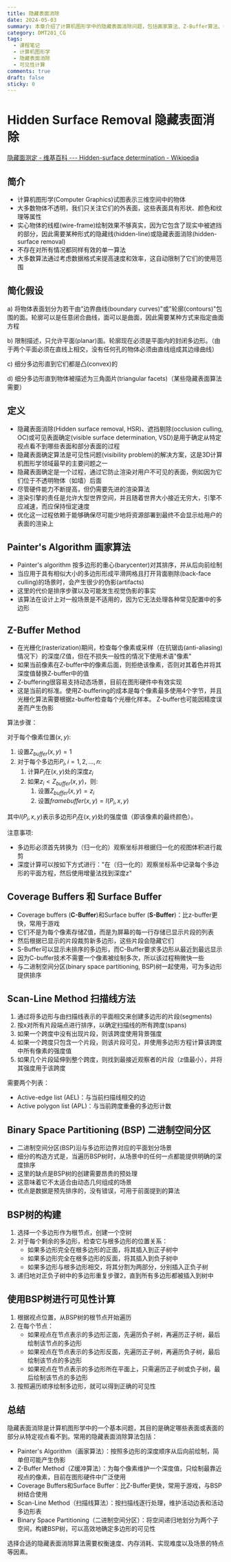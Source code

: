 ```yaml
---
title: 隐藏表面消除
date: 2024-05-03
summary: 本章介绍了计算机图形学中的隐藏表面消除问题，包括画家算法、Z-Buffer算法、扫描线算法、二进制空间分区等多种可见性计算方法。
category: DMT201_CG
tags:
  - 课程笔记
  - 计算机图形学
  - 隐藏表面消除
  - 可见性计算
comments: true
draft: false
sticky: 0
---
```

# Hidden Surface Removal 隐藏表面消除

[隐藏面测定 - 维基百科 --- Hidden-surface determination - Wikipedia](https://en.wikipedia.org/wiki/Hidden-surface_determination)

## 简介

- 计算机图形学(Computer Graphics)试图表示三维空间中的物体
- 大多数物体不透明，我们只关注它们的外表面，这些表面具有形状、颜色和纹理等属性
- 实心物体的线框(wire-frame)绘制效果不够真实，因为它包含了现实中被遮挡的部分，因此需要某种形式的隐藏线(hidden-line)或隐藏表面消除(hidden-surface removal)
- 不存在对所有情况都同样有效的单一算法
- 大多数算法通过考虑数据格式来提高速度和效率，这自动限制了它们的使用范围

## 简化假设

a) 将物体表面划分为若干由"边界曲线(boundary curves)"或"轮廓(contours)"包围的面。轮廓可以是任意闭合曲线，面可以是曲面，因此需要某种方式来指定曲面方程

b) 限制描述，只允许平面(planar)面。轮廓现在必须是平面内的封闭多边形。（由于两个平面必须在直线上相交，没有任何孔的物体必须由直线组成其边缘曲线）

c) 细分多边形直到它们都是凸(convex)的

d) 细分多边形直到物体被描述为三角面片(triangular facets)（某些隐藏表面算法需要）

## 定义

- 隐藏表面消除(Hidden surface removal, HSR)、遮挡剔除(occlusion culling, OC)或可见表面确定(visible surface determination, VSD)是用于确定从特定视点看不到哪些表面和部分表面的过程
- 隐藏表面确定算法是可见性问题(visibility problem)的解决方案，这是3D计算机图形学领域最早的主要问题之一
- 隐藏表面确定是一个过程，通过它防止渲染对用户不可见的表面，例如因为它们位于不透明物体（如墙）后面
- 尽管硬件能力不断提高，但仍需要先进的渲染算法
- 渲染引擎的责任是允许大型世界空间，并且随着世界大小接近无穷大，引擎不应减速，而应保持恒定速度
- 优化这一过程依赖于能够确保尽可能少地将资源部署到最终不会显示给用户的表面的渲染上

## Painter's Algorithm 画家算法

- Painter's algorithm 按多边形的重心(barycenter)对其排序，并从后向前绘制
- 当应用于具有相似大小的多边形形成平滑网格且打开背面剔除(back-face culling)的场景时，会产生很少的伪影(artifacts)
- 这里的代价是排序步骤以及可能发生视觉伪影的事实
- 该算法在设计上对一般场景是不适用的，因为它无法处理各种常见配置中的多边形

## Z-Buffer Method

- 在光栅化(rasterization)期间，检查每个像素或采样（在抗锯齿(anti-aliasing)情况下）的深度/Z值，但在不损失一般性的情况下使用术语"像素" 
- 如果当前像素在Z-buffer中的像素后面，则拒绝该像素，否则对其着色并将其深度值替换Z-buffer中的值
- Z-buffering很容易支持动态场景，目前在图形硬件中有效实现
- 这是当前的标准。使用Z-buffering的成本是每个像素最多使用4个字节，并且光栅化算法需要根据z-buffer检查每个光栅化样本。 Z-buffer也可能因精度误差而产生伪影

算法步骤：

对于每个像素位置$(x, y)$: 
1. 设置$Z_{buffer}(x,y) = 1$   
2. 对于每个多边形$P_i, i=1,2, ..., n$:
   1. 计算$P_i$在$(x,y)$处的深度$z_i$
   2. 如果$z_i < Z_{buffer}(x,y)$，则:
      1. 设置$Z_{buffer}(x,y) = z_i$
      2. 设置$framebuffer(x,y) = I(P_i, x, y)$

其中$I(P_i, x, y)$表示多边形$P_i$在$(x,y)$处的强度值（即该像素的最终颜色）。

注意事项:  
- 多边形必须首先转换为（归一化的）观察坐标并根据归一化的视图体积进行裁剪
- 深度计算可以按如下方式进行："在（归一化的）观察坐标系中记录每个多边形的平面方程，然后使用增量法找到深度z"

## Coverage Buffers 和 Surface Buffer

- Coverage buffers (**C-Buffer**)和Surface buffer (**S-Buffer**)：比z-buffer更快，常用于游戏
- 它们不是为每个像素存储Z值，而是为屏幕的每一行存储已显示片段的列表
- 然后根据已显示的片段裁剪新多边形，这些片段会隐藏它们
- S-Buffer可以显示未排序的多边形，而C-Buffer要求多边形从最近到最远显示
- 因为C-buffer技术不需要一个像素被绘制多次，所以该过程稍微快一些
- 与二进制空间分区(binary space partitioning, BSP)树一起使用，可为多边形提供排序

## Scan-Line Method 扫描线方法

1. 通过将多边形与由扫描线表示的平面相交来创建多边形的片段(segments) 
2. 按x对所有片段端点进行排序，以确定扫描线的所有跨度(spans)
3. 如果一个跨度中没有出现片段，则该跨度使用背景强度
4. 如果一个跨度只包含一个片段，则该片段可见，并使用多边形方程计算该跨度中所有像素的强度值
5. 如果几个片段延伸到整个跨度，则找到最接近观察者的片段（z值最小），并将其强度用于该跨度

需要两个列表：
- Active-edge list (AEL)：与当前扫描线相交的边 
- Active polygon list (APL)：与当前跨度重叠的多边形计数

## Binary Space Partitioning (BSP) 二进制空间分区

- 二进制空间分区(BSP)沿与多边形边界对应的平面划分场景
- 细分的构造方式是，当遍历BSP树时，从场景中的任何一点都能提供明确的深度排序
- 这里的缺点是BSP树的创建需要昂贵的预处理
- 这意味着它不太适合由动态几何组成的场景  
- 优点是数据是预先排序的，没有错误，可用于前面提到的算法

## BSP树的构建

1. 选择一个多边形作为根节点，创建一个空树
2. 对于每个剩余的多边形，检查它与根多边形的位置关系：
   - 如果多边形完全在根多边形的正面，将其插入到正子树中
   - 如果多边形完全在根多边形的反面，将其插入到负子树中
   - 如果多边形与根多边形相交，将其分割为两部分，分别插入正负子树
3. 递归地对正负子树中的多边形重复步骤2，直到所有多边形都被插入到树中

## 使用BSP树进行可见性计算

1. 根据视点位置，从BSP树的根节点开始遍历
2. 在每个节点：
   - 如果视点在节点表示的多边形正面，先遍历负子树，再遍历正子树，最后绘制该节点的多边形
   - 如果视点在节点表示的多边形反面，先遍历正子树，再遍历负子树，最后绘制该节点的多边形
   - 如果视点在节点表示的多边形所在平面上，只需遍历正子树或负子树，最后绘制该节点的多边形
3. 按照遍历顺序绘制多边形，就可以得到正确的可见性

## 总结

隐藏表面消除是计算机图形学中的一个基本问题，其目的是确定哪些表面或表面的部分从特定视点看不到。常用的隐藏表面消除算法包括：

- Painter's Algorithm（画家算法）：按照多边形的深度顺序从后向前绘制，简单但可能产生伪影
- Z-Buffer Method（Z缓冲算法）：为每个像素维护一个深度值，只绘制最靠近视点的像素，目前在图形硬件中广泛使用
- Coverage Buffers和Surface Buffer：比Z-Buffer更快，常用于游戏，与BSP树结合使用
- Scan-Line Method（扫描线算法）：按扫描线逐行处理，维护活动边表和活动多边形表
- Binary Space Partitioning（二进制空间分区）：将空间递归地划分为两个子空间，构建BSP树，可以高效地确定多边形的可见性

选择合适的隐藏表面消除算法需要权衡速度、内存消耗、实现难度以及场景的特点等因素。